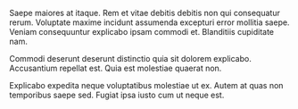 Saepe maiores at itaque. Rem et vitae debitis debitis non qui consequatur rerum. Voluptate maxime incidunt assumenda excepturi error mollitia saepe. Veniam consequuntur explicabo ipsam commodi et. Blanditiis cupiditate nam.
 Commodi deserunt deserunt distinctio quia sit dolorem explicabo. Accusantium repellat est. Quia est molestiae quaerat non.
 Explicabo expedita neque voluptatibus molestiae ut ex. Autem at quas non temporibus saepe sed. Fugiat ipsa iusto cum ut neque est.